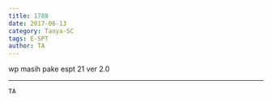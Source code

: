 ```yaml
---
title: 1788
date: 2017-06-13
category: Tanya-SC
tags: E-SPT
author: TA
---
```


wp masih pake espt 21 ver 2.0

---



`TA`

